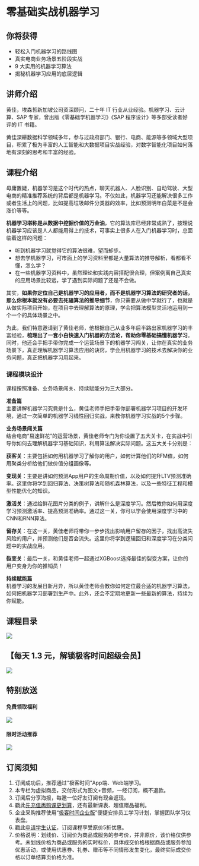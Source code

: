 # 零基础实战机器学习

## 你将获得

*   轻松入门机器学习的路线图
*   真实电商业务场景五阶段实战
*   9 大实用的机器学习算法
*   揭秘机器学习应用的底层逻辑

  

## 讲师介绍

黄佳，埃森哲新加坡公司资深顾问，二十年 IT 行业从业经验。机器学习、云计算、SAP 专家，曾出版《零基础学机器学习》《SAP 程序设计》等多部受读者好评的 IT 书籍。

黄佳深耕数据科学领域多年，参与过政府部门、银行、电商、能源等多领域大型项目，积累了极为丰富的人工智能和大数据项目实战经验，对数字智能化项目如何落地有深刻的思考和丰富的经验。

  

## 课程介绍

毋庸置疑，机器学习是这个时代的热点，聊天机器人、人脸识别、自动驾驶、大型电商的精准推荐系统的背后都是机器学习。不仅如此，机器学习还能解决很多工作或者生活上的问题，比如提高垃圾邮件分类器的效率，比如预测明年白菜是不是会涨价等等。

**机器学习堪称是从数据中挖掘价值的万金油**，它的算法库已经非常成熟了，按理说机器学习应该是人人都能用得上的技术，可事实上很多人在入门机器学习时，总面临着这样的问题：

*   听到机器学习就觉得它的算法很难，望而却步。
*   想去学机器学习，可市面上的学习资料里都是大量算法的推导解析，看都看不懂，怎么学？
*   在一些机器学习资料中，虽然理论和实践内容搭配很合理，但案例离自己真实的应用场景比较远，学了遇到实际问题了还是不会做。

其实，**如果你定位自己是机器学习的应用者，而不是机器学习算法的研究者的话，那么你根本就没有必要去死磕算法的推导细节**，你只需要从做中学就行了，也就是从做实际项目开始，在项目中去理解算法的原理，学会把算法模型灵活地运用到一个一个的具体场景之中。

为此，我们特意邀请到了黄佳老师，他根据自己从业多年后半路出家机器学习的丰富经验，**梳理出了一套小白快速入门机器的方法论，帮助你零基础搞懂机器学习**。同时，他还会手把手带你完成一个运营场景下的机器学习闯关，让你在真实的业务场景下，真正理解机器学习算法应用的诀窍，学会用机器学习的技术去解决你的业务问题，真正把机器学习用起来。

### 课程模块设计

课程按照准备、业务场景闯关、持续赋能分为三大部分。

**准备篇**  
主要讲解机器学习究竟是什么，黄佳老师手把手带你部署机器学习项目的开发环境，通过一次简单的机器学习线性回归实战，来教你机器学习实战的5个步骤。

**业务场景闯关篇**  
结合电商“易速鲜花”的运营场景，黄佳老师专门为你设置了五大关卡，在实战中引导你如何去理解机器学习基础知识，利用算法解决实际问题。这五大关卡分别是：

**获客关**：主要包括如何用机器学习了解你的用户，如何计算他们的RFM值，如何用聚类分析给他们做价值分组画像等。

**变现关**：主要是讲如何预测App用户的生命周期价值，以及如何提升LTV预测准确率。这里你将学到回归算法、决策树算法和随机森林算法，以及一些特征工程和模型性能优化的知识。

**激活关**：通过给鲜花图片分类的例子，讲解什么是深度学习。然后教你如何用深度学习预测激活率、提高预测准确率。通过这一关，你可以学会使用深度学习中的CNN和RNN算法。

**留存关**：在这一关，黄佳老师将带你一步步找出影响用户留存的因子，找出高流失风险的用户，并预测他们是否会流失。这里你将学到逻辑回归和深度学习在分类问题中的实战应用。

**裂变关**：最后一关，和黄佳老师一起通过XGBoost选择最佳的裂变方案，让你的用户变身为你的推销员！

**持续赋能篇**  
机器学习的发展日新月异，所以黄佳老师会教你如何定位最合适的机器学习算法，如何把机器学习部署到生产中。此外，还会不定期地更新一些最新的算法，持续为你赋能。

  

## 课程目录

![](https://static001.geekbang.org/resource/image/92/fc/92dee0118aa4f9508ca09c2880dacffc.jpg)

  

## 【每天 1.3 元，解锁极客时间超级会员】

[![](https://static001.geekbang.org/resource/image/d9/da/d91cc5f883d0a7c7e2ef43513909ebda.jpg)](time://nativeWebView?url=https%3A%2F%2Ftime.geekbang.org%2Fhybrid%2Fpvip%3Futm_source%3Dgeektime-app-tbfs-banner%26utm_term%3Dgeektime-app-tbfs-banner&canHiddenNavigationBarBackgroundView=3)

  

## 特别放送

#### 免费领取福利

[![](https://static001.geekbang.org/resource/image/a1/4a/a1254c5523a33bf77ec32edfbc8e5f4a.jpg)](https://time.geekbang.org/article/354230)  
  

#### 限时活动推荐

[![](https://static001.geekbang.org/resource/image/76/e3/76b9e4458718eb387858257721e6cde3.jpg?wh=1029x315)](https://shop18793264.m.youzan.com/wscgoods/detail/2fli4xabjm37s?scan=1&activity=none&from=kdt&qr=directgoods_989312744&shopAutoEnter=1)

  

## 订阅须知

1.  订阅成功后，推荐通过“极客时间”App端、Web端学习。
2.  本专栏为虚拟商品，交付形式为图文+音频，一经订阅，概不退款。
3.  订阅后分享海报，每邀一位好友订阅有现金返现。
4.  戳此[先充值再购课更划算](https://shop18793264.m.youzan.com/wscgoods/detail/2fmoej9krasag5p?scan=1&activity=none&from=kdt&qr=directgoods_1541158976&shopAutoEnter=1)，还有最新课表、超值赠品福利。
5.  企业采购推荐使用“[极客时间企业版](https://b.geekbang.org/?utm_source=geektime&utm_medium=columnintro&utm_campaign=newregister&gk_source=2021020901_gkcolumnintro_newregister)”便捷安排员工学习计划，掌握团队学习仪表盘。
6.  戳此[申请学生认证](https://promo.geekbang.org/activity/student-certificate?utm_source=geektime&utm_medium=caidanlan1)，订阅课程享受原价5折优惠。
7.  价格说明：划线价、订阅价为商品或服务的参考价，并非原价，该价格仅供参考。未划线价格为商品或服务的实时标价，具体成交价格根据商品或服务参加优惠活动，或使用优惠券、礼券、赠币等不同情形发生变化，最终实际成交价格以订单结算页价格为准。
